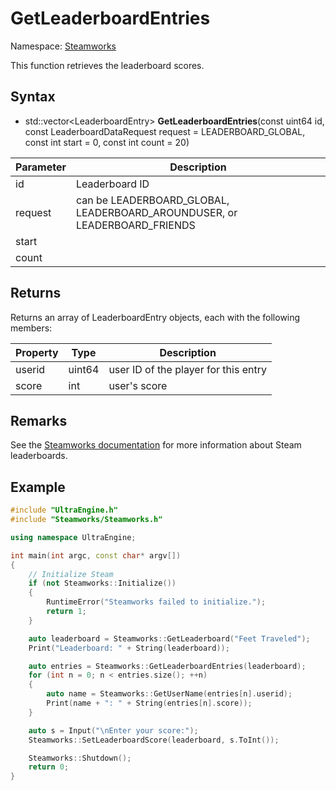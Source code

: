 # GetLeaderboardEntries

Namespace: [Steamworks](Steamworks.md)

This function retrieves the leaderboard scores.

## Syntax

- std::vector<LeaderboardEntry\> **GetLeaderboardEntries**(const uint64 id, const LeaderboardDataRequest request = LEADERBOARD_GLOBAL, const int start = 0, const int count = 20)

| Parameter | Description |
|---|---|
| id | Leaderboard ID |
| request | can be LEADERBOARD_GLOBAL, LEADERBOARD_AROUNDUSER, or LEADERBOARD_FRIENDS | 
| start | |
| count | |

## Returns

Returns an array of LeaderboardEntry objects, each with the following members:

| Property | Type | Description |
|---|---|---|
| userid | uint64 | user ID of the player for this entry |
| score | int | user's score |

## Remarks

See the [Steamworks documentation](https://partner.steamgames.com/doc/features/leaderboards) for more information about Steam leaderboards.

## Example

```c++
#include "UltraEngine.h"
#include "Steamworks/Steamworks.h"

using namespace UltraEngine;

int main(int argc, const char* argv[])
{
    // Initialize Steam
    if (not Steamworks::Initialize())
    {
        RuntimeError("Steamworks failed to initialize.");
        return 1;
    }

    auto leaderboard = Steamworks::GetLeaderboard("Feet Traveled");
    Print("Leaderboard: " + String(leaderboard));

    auto entries = Steamworks::GetLeaderboardEntries(leaderboard);
    for (int n = 0; n < entries.size(); ++n)
    {
        auto name = Steamworks::GetUserName(entries[n].userid);
        Print(name + ": " + String(entries[n].score));        
    }

    auto s = Input("\nEnter your score:");
    Steamworks::SetLeaderboardScore(leaderboard, s.ToInt());

    Steamworks::Shutdown();
    return 0;
}
```
